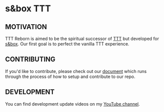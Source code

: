 # s&box TTT

## MOTIVATION

TTT Reborn is aimed to be the spiritual successor of [TTT](https://ttt.badking.net/) but developed for [s&box](https://sbox.facepunch.com/news). Our first goal is to perfect the vanilla TTT experience.

## CONTRIBUTING

If you'd like to contribute, please check out our [document](https://github.com/TTTReborn/tttreborn/blob/master/CONTRIBUTING.md) which runs through the process of how to setup and contribute to our repo.

## DEVELOPMENT

You can find development update videos on my [YouTube channel](https://www.youtube.com/channel/UCk2IAm1j9o_3GWrqf537gNg/featured).
